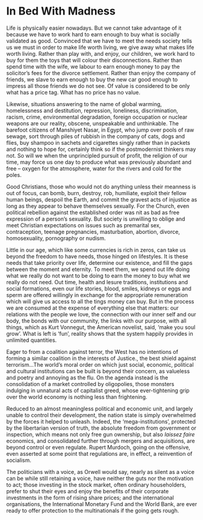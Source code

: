 In Bed With Madness
===================
Life is physically easier nowadays. But we cannot take advantage of it because
we have to work hard to earn enough to buy what is socially validated as good.
Convinced that we have to meet the needs society tells us we must in order to
make life worth living, we give away what makes life worth living. Rather than
play with, and enjoy, our children, we work hard to buy for them the toys that
will colour their disconnections. Rather than spend time with the wife, we
labour to earn enough money to pay the solicitor’s fees for the divorce
settlement. Rather than enjoy the company of friends, we slave to earn enough to
buy the new car good enough to impress all those friends we do not see. Of value
is considered to be only what has a price tag. What has no price has no value.


Likewise, situations answering to the name of global warming, homelessness and
destitution, repression, loneliness, discrimination, racism, crime,
environmental degradation, foreign occupation or nuclear weapons are our
reality, obscene, unspeakable and unthinkable. The barefoot citizens of
Manshiyet Nasar, in Egypt, who jump over pools of raw sewage, sort through piles
of rubbish in the company of cats, dogs and flies, buy shampoo in sachets and
cigarettes singly rather than in packets and nothing to hope for, certainly
think so if the postmodernist thinkers may not. So will we when the unprincipled
pursuit of profit, the religion of our time, may force us one day to produce
what was previously abundant and free – oxygen for the atmosphere, water for the
rivers and cold for the poles.


Good Christians, those who would not do anything unless their meanness is out of
focus, can bomb, burn, destroy, rob, humiliate, exploit their fellow human
beings, despoil the Earth, and commit the gravest acts of injustice as long as
they appear to behave themselves sexually. For the Church, even political
rebellion against the established order was nit as bad as free expression of a
person’s sexuality. But society is unwilling to oblige and meet Christian
expectations on issues such as premarital sex, contraception, teenage
pregnancies, masturbation, abortion, divorce, homosexuality, pornography or
nudism.


Little in our age, which like some currencies is rich in zeros, can take us
beyond the freedom to have needs, those hinged on lifestyles. It is these needs
that take priority over life, determine our existence, and fill the gaps between
the moment and eternity. To meet them, we spend out life doing what we really do
not want to be doing to earn the money to buy what we really do not need. Out
time, health and lesure traditions, institutions and social formations, even our
life stories, blood, smiles, kidneys or eggs and sperm are offered willingly in
exchange for the appropriate remuneration which will give us access to all the
tings money can buy. But in the process we are consumed at the expense of
everything else that matters: our relations with the people we love, the
connection with our inner self and our body, the bonds with our community, the
links with our purpose, with all things, which as Kurt Vonnegut, the American
novelist, said, ‘make you soul grow’. What is left is ‘fun’, reality shows that
the system happily provides in unlimited quantities.


Eager to from a coalition against terror, the West has no intentions of forming
a similar coalition in the interests of Justice., the best shield against
terrorism…The world’s moral order on which just social, economic, political and
cultural institutions can be built is beyond their concern, as valueless and
poetry and annoying as the flu. On the agenda instead is the consolidation of a
market controlled by oligopolies, those monsters indulging in unnatural acts of
capitalist greed, whose ever-tightening grip over the world economy is nothing
less than frightening.


Reduced to an almost meaningless political and economic unit, and largely unable
to control their development, the nation state is simply overwhelmed by the
forces it helped to unleash. Indeed, the ‘mega-institutions’, protected by the
libertarian version of truth, the absolute freedom from government or
inspection, which means not only free gun ownership, but also *laissez faire*
economics, and consolidated further through mergers and acquisitions, are beyond
control or even regulate. Rupert Murdoch, going on the offensive, even asserted
at some point that regulations are, in effect, a reinvention of socialism.


The politicians with a voice, as Orwell would say, nearly as silent as a voice
can be while still retaining a voice, have neither the guts nor the motivation
to act; those investing in the stock market, often ordinary householders, prefer
to shut their eyes and enjoy the benefits of their corporate investments in the
form of rising share prices; and the international organisations, the
International Monetary Fund and the World Bank, are ever ready to offer
protection to the multinationals if the going gets rough.

